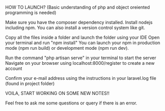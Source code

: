 HOW TO LAUNCH?
(Basic understanding of php and object oreiented programming is needed)

Make sure you have the composer dependency installed.
Install nodejs including npm.
You can also install a version control system like git.

Copy all the files inside a folder and launch the folder using your IDE
Open your terminal and run "npm install"
You can launch your npm in production mode (npm run build) or development mode (npm run dev).

Run the command "php artisan serve" in your terminal to start the server
Navigate on your browser using localhost:8000/register to create a new account

Confirm your e-mail address using the instructions in your laravel.log file (found in project folder)

VOILA, START WORKING ON SOME NEW NOTES!!

Feel free to ask me some questions or query if there is an error.
